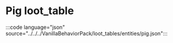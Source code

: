 # Pig loot_table

:::code language="json" source="../../../VanillaBehaviorPack/loot_tables/entities/pig.json":::